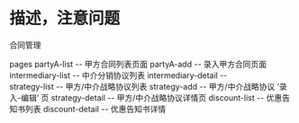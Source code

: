 # 描述，注意问题
合同管理

pages
partyA-list  --  甲方合同列表页面
partyA-add  --  录入甲方合同页面
intermediary-list  --  中介分销协议列表
intermediary-detail  --  
strategy-list -- 甲方/中介战略协议列表
strategy-add -- 甲方/中介战略协议 ‘录入-编辑’ 页
strategy-detail -- 甲方/中介战略协议详情页
discount-list -- 优惠告知书列表
discount-detail -- 优惠告知书详情
